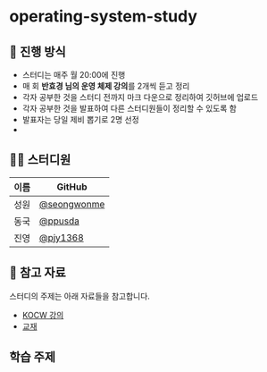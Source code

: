 # operating-system-study
## 🌳 진행 방식  
- 스터디는 매주 월 20:00에 진행  
- 매 회 **반효경 님의 운영 체제 강의**를 2개씩 듣고 정리   
- 각자 공부한 것을 스터디 전까지 마크 다운으로 정리하여 깃허브에 업로드  
- 각자 공부한 것을 발표하여 다른 스터디원들이 정리할 수 있도록 함  
- 발표자는 당일 제비 뽑기로 2명 선정
- 
## 👨‍💻  스터디원
| 이름   | GitHub                                         |
| ---- | ---------------------------------------------- |
| 성원 | [@seongwonme](https://github.com/seongwonme) |
| 동국 | [@ppusda](https://github.com/ppusda)|
| 진영 | [@pjy1368](https://github.com/pjy1368) |

## 📌 참고 자료
스터디의 주제는 아래 자료들을 참고합니다.
- [KOCW 강의](http://www.kocw.or.kr/home/cview.do?mty=p&kemId=1046323)
- [교재](http://www.kyobobook.co.kr/product/detailViewKor.laf?ejkGb=KOR&mallGb=KOR&barcode=9791158903589)

## 학습 주제
